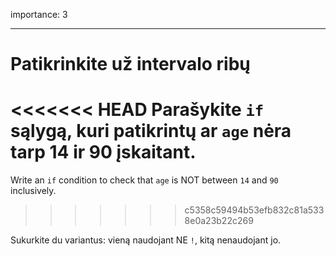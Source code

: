importance: 3

---

# Patikrinkite už intervalo ribų

<<<<<<< HEAD
Parašykite `if` sąlygą, kuri patikrintų ar `age` nėra tarp 14 ir 90 įskaitant.
=======
Write an `if` condition to check that `age` is NOT between `14` and `90` inclusively.
>>>>>>> c5358c59494b53efb832c81a5338e0a23b22c269

Sukurkite du variantus: vieną naudojant NE `!`, kitą nenaudojant jo.
